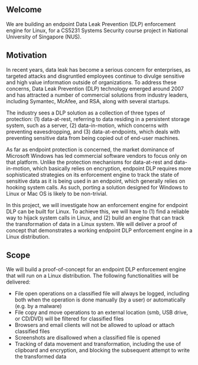 ## Welcome

We are building an endpoint Data Leak Prevention (DLP) enforcement engine for Linux, for a CS5231 Systems Security course project in National University of Singapore (NUS).

## Motivation

In recent years, data leak has become a serious concern for enterprises, as targeted attacks and disgruntled employees continue to divulge sensitive and high value information outside of organizations. To address these concerns, Data Leak Prevention (DLP) technology emerged around 2007 and has attracted a number of commercial solutions from industry leaders, including Symantec, McAfee, and RSA, along with several startups.

The industry sees a DLP solution as a collection of three types of protection: (1) data-at-rest, referring to data residing in a persistent storage system, such as a server, (2) data-in-motion, which concerns with preventing eavesdropping, and (3) data-at-endpoints, which deals with preventing sensitive data from being copied out of end-user machines.

As far as endpoint protection is concerned, the market dominance of Microsoft Windows has led commercial software vendors to focus only on that platform. Unlike the protection mechanisms for data-at-rest and data-in-motion, which basically relies on encryption, endpoint DLP requires more sophisticated strategies on its enforcement engine to track the state of sensitive data as it is being used in an endpoint, which generally relies on hooking system calls. As such, porting a solution designed for Windows to Linux or Mac OS is likely to be non-trivial.

In this project, we will investigate how an enforcement engine for endpoint DLP can be built for Linux. To achieve this, we will have to (1) find a reliable way to hijack system calls in Linux, and (2) build an engine that can track the transformation of data in a Linux system. We will deliver a proof of concept that demonstrates a working endpoint DLP enforcement engine in a Linux distribution.

## Scope

We will build a proof-of-concept for an endpoint DLP enforcement engine that will run on a Linux distribution. The following functionalities will be delivered:
* File open operations on a classified file will always be logged, including both when the operation is done manually (by a user) or automatically (e.g. by a malware)
* File copy and move operations to an external location (smb, USB drive, or CD/DVD) will be filtered for classified files
* Browsers and email clients will not be allowed to upload or attach classified files
* Screenshots are disallowed when a classified file is opened
* Tracking of data movement and transformation, including the use of clipboard and encryption, and blocking the subsequent attempt to write the transformed data
